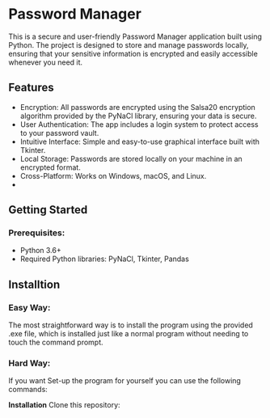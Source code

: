 # Password Manager
This is a secure and user-friendly Password Manager application built using Python. The project is designed to store and manage passwords locally, ensuring that your sensitive information is encrypted and easily accessible whenever you need it.

## Features
- Encryption: All passwords are encrypted using the Salsa20 encryption algorithm provided by the PyNaCl library, ensuring your data is secure.
- User Authentication: The app includes a login system to protect access to your password vault.
- Intuitive Interface: Simple and easy-to-use graphical interface built with Tkinter.
- Local Storage: Passwords are stored locally on your machine in an encrypted format.
- Cross-Platform: Works on Windows, macOS, and Linux.
- 
## Getting Started
### Prerequisites:
- Python 3.6+
- Required Python libraries: PyNaCl, Tkinter, Pandas

## Installtion
### Easy Way:
The most straightforward way is to install the program using the provided .exe file, which is installed just like a normal program without needing to touch the command prompt.

### Hard Way:
If you want Set-up the program for yourself you can use the following commands:

**Installation**
Clone this repository:

